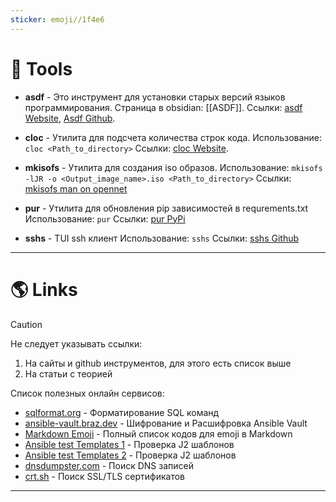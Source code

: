 ```yaml
---
sticker: emoji//1f4e6
---
```

# 🔧 Tools

- **asdf** - Это инструмент для установки старых версий языков программирования.
  Страница в obsidian: [[ASDF]].
  Ссылки: [asdf Website](https://asdf-vm.com), [Asdf Github](https://github.com/asdf-vm/asdf.git).

- **cloc** - Утилита для подсчета количества строк кода.
  Использование: `cloc <Path_to_directory>`
  Ссылки: [cloc Website](https://cloc.sourceforge.net).

- **mkisofs** - Утилита для создания iso образов.
  Использование: `mkisofs -lJR -o <Output_image_name>.iso <Path_to_directory>`
  Ссылки: [mkisofs man on opennet](https://www.opennet.ru/man.shtml?topic=mkisofs&category=8&russian=0)

- **pur** - Утилита для обновления pip зависимостей в requrements.txt
  Использование: `pur`
  Ссылки: [pur PyPi](https://pypi.org/project/pur/)

- **sshs** - TUI ssh клиент
  Использование: `sshs`
  Ссылки: [sshs Github](https://github.com/quantumsheep/sshs)

---

# 🌎 Links

> [!CAUTION]
> Не следует указывать ссылки:
> 1. На сайты и github инструментов, для этого есть список выше
> 2. На статьи с теорией

Список полезных онлайн сервисов:

- [sqlformat.org](sqlformat.org) - Форматирование SQL команд
- [ansible-vault.braz.dev](https://ansible-vault.braz.dev) - Шифрование и Расшифровка Ansible Vault
- [Markdown Emoji](https://gist.github.com/rxaviers/7360908) - Полный список кодов для emoji в Markdown
- [Ansible test Templates 1](https://ansible.sivel.net/test/) - Проверка J2 шаблонов
- [Ansible test Templates 2](https://j2live.ttl255.com) - Проверка J2 шаблонов
- [dnsdumpster.com](dnsdumpster.com) - Поиск DNS записей
- [crt.sh](crt.sh) - Поиск SSL/TLS сертификатов

---
